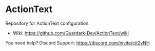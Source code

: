 # ActionText

Repository for ActionText configuration.

* Wiki: https://github.com/Guardark-Dev/ActionText/wiki

You need help? Discord Support: https://discord.com/invite/cjt2yNH
